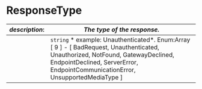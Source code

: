 
# ResponseType

| *description*:   | *The type of the response.*|
|----|----|
|    |  ``` string ```  * example: Unauthenticated*. Enum:Array [ 9 ] - [ BadRequest, Unauthenticated, Unauthorized, NotFound, GatewayDeclined, EndpointDeclined, ServerError, EndpointCommunicationError, UnsupportedMediaType ]|

